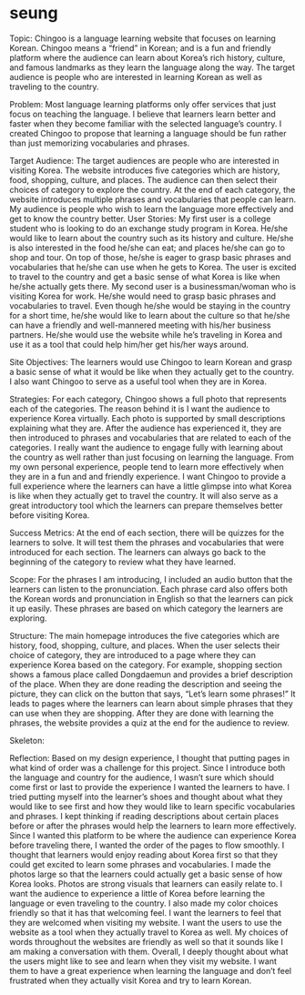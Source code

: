 # seung

Topic: Chingoo is a language learning website that focuses on learning Korean. Chingoo means a “friend” in Korean; and is a fun and friendly platform where the audience can learn about Korea’s rich history, culture, and famous landmarks as they learn the language along the way. The target audience is people who are interested in learning Korean as well as traveling to the country.

Problem: Most language learning platforms only offer services that just focus on teaching the language. I believe that learners learn better and faster when they become familiar with the selected language’s country. I created Chingoo to propose that learning a language should be fun rather than just memorizing vocabularies and phrases. 

Target Audience: The target audiences are people who are interested in visiting Korea. The website introduces five categories which are history, food, shopping, culture, and places. The audience can then select their choices of category to explore the country. At the end of each category, the website introduces multiple phrases and vocabularies that people can learn. My audience is people who wish to learn the language more effectively and get to know the country better. 
User Stories: My first user is a college student who is looking to do an exchange study program in Korea. He/she would like to learn about the country such as its history and culture. He/she is also interested in the food he/she can eat; and places he/she can go to shop and tour. On top of those, he/she is eager to grasp basic phrases and vocabularies that he/she can use when he gets to Korea. The user is excited to travel to the country and get a basic sense of what Korea is like when he/she actually gets there.
	My second user is a businessman/woman who is visiting Korea for work. He/she would need to grasp basic phrases and vocabularies to travel. Even though he/she would be staying in the country for a short time, he/she would like to learn about the culture so that he/she can have a friendly and well-mannered meeting with his/her business partners. He/she would use the website while he’s traveling in Korea and use it as a tool that could help him/her get his/her ways around.

Site Objectives: The learners would use Chingoo to learn Korean and grasp a basic sense of what it would be like when they actually get to the country. I also want Chingoo to serve as a useful tool when they are in Korea.

Strategies: For each category, Chingoo shows a full photo that represents each of the categories. The reason behind it is I want the audience to experience Korea virtually. Each photo is supported by small descriptions explaining what they are. After the audience has experienced it, they are then introduced to phrases and vocabularies that are related to each of the categories. I really want the audience to engage fully with learning about the country as well rather than just focusing on learning the language. From my own personal experience, people tend to learn more effectively when they are in a fun and and friendly experience. I want Chingoo to provide a full experience where the learners can have a little glimpse into what Korea is like when they actually get to travel the country. It will also serve as a great introductory tool which the learners can prepare themselves better before visiting Korea.

Success Metrics: At the end of each section, there will be quizzes for the learners to solve. It will test them the phrases and vocabularies that were introduced for each section. The learners can always go back to the beginning of the category to review what they have learned.

Scope: For the phrases I am introducing, I included an audio button that the learners can listen to the pronunciation. Each phrase card also offers both the Korean words and pronunciation in English so that the learners can pick it up easily. These phrases are based on which category the learners are exploring.

Structure: The main homepage introduces the five categories which are history, food, shopping, culture, and places. When the user selects their choice of category, they are introduced to a page where they can experience Korea based on the category. For example, shopping section shows a famous place called Dongdaemun and provides a brief description of the place. When they are done reading the description and seeing the picture, they can click on the button that says, “Let’s learn some phrases!” It leads to pages where the learners can learn about simple phrases that they can use when they are shopping. After they are done with learning the phrases, the website provides a quiz at the end for the audience to review. 

Skeleton: 

Reflection: Based on my design experience, I thought that putting pages in what kind of order was a challenge for this project. Since I introduce both the language and country for the audience, I wasn’t sure which should come first or last to provide the experience I wanted the learners to have. I tried putting myself into the learner’s shoes and thought about what they would like to see first and how they would like to learn specific vocabularies and phrases. I kept thinking if reading descriptions about certain places before or after the phrases would help the learners to learn more effectively. Since I wanted this platform to be where the audience can experience Korea before traveling there, I wanted the order of the pages to flow smoothly. 
	I thought that learners would enjoy reading about Korea first so that they could get excited to learn some phrases and vocabularies. I made the photos large so that the learners could actually get a basic sense of how Korea looks. Photos are strong visuals that learners can easily relate to. I want the audience to experience a little of Korea before learning the language or even traveling to the country. 
	I also made my color choices friendly so that it has that welcoming feel. I want the learners to feel that they are welcomed when visiting my website. I want the users to use the website as a tool when they actually travel to Korea as well. My choices of words throughout the websites are friendly as well so that it sounds like I am making a conversation with them. 
	Overall, I deeply thought about what the users might like to see and learn when they visit my website. I want them to have a great experience when learning the language and don’t feel frustrated when they actually visit Korea and try to learn Korean.


